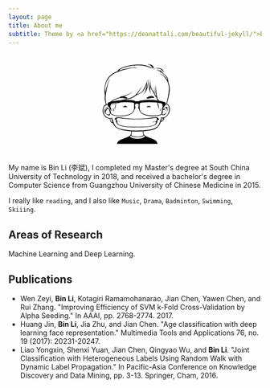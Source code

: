 ```yaml
---
layout: page
title: About me
subtitle: Theme by <a href="https://deanattali.com/beautiful-jekyll/">beautiful-jekyll</a>
---
```


<p align="center">
  <img width="200" height="" src="/img/media/4f33da32d6b5f.jpg">
</p>

My name is Bin Li (李斌), I completed my Master's degree at South China University of Technology in 2018, and received a bachelor's degree in Computer Science from Guangzhou University of Chinese Medicine in 2015.

I really like `reading`, and I also like `Music`, `Drama`, `Badminton`, `Swimming`, `Skiiing`.

## Areas of Research
Machine Learning and Deep Learning.

## Publications

* Wen Zeyi, **Bin Li**, Kotagiri Ramamohanarao, Jian Chen, Yawen Chen, and Rui Zhang. "Improving Efficiency of SVM k-Fold Cross-Validation by Alpha Seeding." In AAAI, pp. 2768-2774. 2017.
* Huang Jin, **Bin Li**, Jia Zhu, and Jian Chen. "Age classification with deep learning face representation." Multimedia Tools and Applications 76, no. 19 (2017): 20231-20247.
* Liao Yongxin, Shenxi Yuan, Jian Chen, Qingyao Wu, and **Bin Li**. "Joint Classification with Heterogeneous Labels Using Random Walk with Dynamic Label Propagation." In Pacific-Asia Conference on Knowledge Discovery and Data Mining, pp. 3-13. Springer, Cham, 2016.